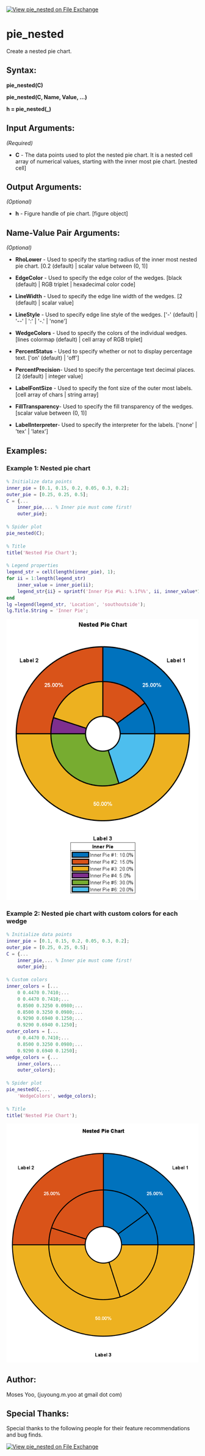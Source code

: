 [![View pie_nested on File Exchange](https://www.mathworks.com/matlabcentral/images/matlab-file-exchange.svg)](https://www.mathworks.com/matlabcentral/fileexchange/122167-pie_nested)

# pie_nested
Create a nested pie chart.

## Syntax:
**pie_nested(C)**

**pie_nested(C, Name, Value, ...)**

**h = pie_nested(_)**

## Input Arguments:
*(Required)*

- **C** - The data points used to plot the nested pie chart. It is a nested cell array of numerical values, starting with the inner most pie chart.
          [nested cell]

## Output Arguments:
*(Optional)*
- **h**                - Figure handle of pie chart.
                         [figure object]

## Name-Value Pair Arguments:
*(Optional)*

- **RhoLower**       -  Used to specify the starting radius of the inner most nested pie chart.
                        [0.2 (default) | scalar value between (0, 1)]

- **EdgeColor**       - Used to specify the edge color of the wedges.
                        [black (default) | RGB triplet | hexadecimal color code]

- **LineWidth**       - Used to specify the edge line width of the wedges.
                        [2 (default) | scalar value]

- **LineStyle**       - Used to specify edge line style of the wedges.
                        ['-' (default) | '--' | ':' | '-.' | 'none']

- **WedgeColors**     - Used to specify the colors of the individual wedges.
                        [lines colormap (default) | cell array of RGB triplet]

- **PercentStatus**   - Used to specify whether or not to display percentage text.
                        ['on' (default) | 'off']

- **PercentPrecision**- Used to specify the percentage text decimal places.
                        [2 (default) | integer value]

- **LabelFontSize**   - Used to specify the font size of the outer most labels.
                        [cell array of chars | string array]

- **FillTransparency**- Used to specify the fill transparency of the wedges.
                        [scalar value between (0, 1)]

- **LabelInterpreter**- Used to specify the interpreter for the labels.
                        ['none' | 'tex' | 'latex']

## Examples:
### Example 1: Nested pie chart
```matlab
% Initialize data points
inner_pie = [0.1, 0.15, 0.2, 0.05, 0.3, 0.2];
outer_pie = [0.25, 0.25, 0.5];
C = {...
    inner_pie,... % Inner pie must come first!
    outer_pie};

% Spider plot
pie_nested(C);

% Title
title('Nested Pie Chart');

% Legend properties
legend_str = cell(length(inner_pie), 1);
for ii = 1:length(legend_str)
    inner_value = inner_pie(ii);
    legend_str{ii} = sprintf('Inner Pie #%i: %.1f%%', ii, inner_value*100);
end
lg =legend(legend_str, 'Location', 'southoutside');
lg.Title.String = 'Inner Pie';
```
<p align="center">
  <img src="screenshot/example1.PNG">
</p>

### Example 2: Nested pie chart with custom colors for each wedge
```matlab
% Initialize data points
inner_pie = [0.1, 0.15, 0.2, 0.05, 0.3, 0.2];
outer_pie = [0.25, 0.25, 0.5];
C = {...
    inner_pie,... % Inner pie must come first!
    outer_pie};

% Custom colors
inner_colors = [...
    0 0.4470 0.7410;...
    0 0.4470 0.7410;...
    0.8500 0.3250 0.0980;...
    0.8500 0.3250 0.0980;...
    0.9290 0.6940 0.1250;...
    0.9290 0.6940 0.1250];
outer_colors = [...
    0 0.4470 0.7410;...
    0.8500 0.3250 0.0980;...
    0.9290 0.6940 0.1250];
wedge_colors = {...
    inner_colors,...
    outer_colors};

% Spider plot
pie_nested(C,...
    'WedgeColors', wedge_colors);

% Title
title('Nested Pie Chart');
```
<p align="center">
  <img src="screenshot/example2.PNG">
</p>

## Author:
Moses Yoo, (juyoung.m.yoo at gmail dot com)

## Special Thanks:
Special thanks to the following people for their feature recommendations and bug finds.

[![View pie_nested on File Exchange](https://www.mathworks.com/matlabcentral/images/matlab-file-exchange.svg)](https://www.mathworks.com/matlabcentral/fileexchange/122167-pie_nested)